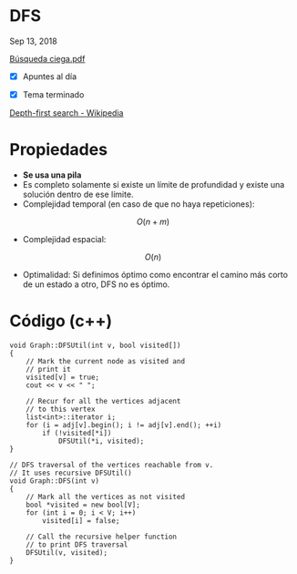 # DFS

Sep 13, 2018

[Búsqueda ciega.pdf](Busquedaciega-05fdf8d5-b7ab-4e34-85bd-ac76532ddd78.pdf)

- [x]  Apuntes al día
- [x]  Tema terminado



[Depth-first search - Wikipedia](https://en.wikipedia.org/wiki/Depth-first_search)

# Propiedades



- **Se usa una pila**
- Es completo solamente si existe un límite de profundidad y existe una solución dentro de ese límite.
- Complejidad temporal (en caso de que no haya repeticiones):

$$O(n+m)$$

- Complejidad espacial:

$$O(n)$$

- Optimalidad: Si definimos óptimo como encontrar el camino más corto de un estado a otro, DFS no es óptimo.

# Código (c++)



    void Graph::DFSUtil(int v, bool visited[]) 
    { 
        // Mark the current node as visited and 
        // print it 
        visited[v] = true; 
        cout << v << " "; 
      
        // Recur for all the vertices adjacent 
        // to this vertex 
        list<int>::iterator i; 
        for (i = adj[v].begin(); i != adj[v].end(); ++i) 
            if (!visited[*i]) 
                DFSUtil(*i, visited); 
    } 
      
    // DFS traversal of the vertices reachable from v. 
    // It uses recursive DFSUtil() 
    void Graph::DFS(int v) 
    { 
        // Mark all the vertices as not visited 
        bool *visited = new bool[V]; 
        for (int i = 0; i < V; i++) 
            visited[i] = false; 
      
        // Call the recursive helper function 
        // to print DFS traversal 
        DFSUtil(v, visited); 
    }